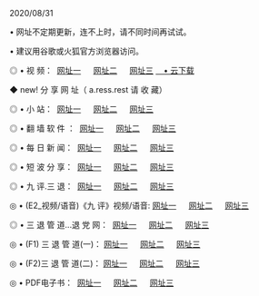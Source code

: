 <p>2020/08/31
<p>• 网址不定期更新，连不上时，请不同时间再试试。
<p>• 建议用谷歌或火狐官方浏览器访问。
<p>◎ • 视 频： 
<a href="http://pcr.hdfmradio.com/" target="_blank">网址一</a> 　 
<a href="http://par.hdfmradio.com/" target="_blank">网址二</a> 　 
<a href="http://pbr.hdfmradio.com/" target="_blank">网址三</a>
<a href="https://disk.yandex.ru/d/wIUK0uxc3Gk4Ng" target="_blank">　• 云下载 </a></p>
<p>◆ new! 分 享 网 址（ a.ress.rest	请 收 藏）</p>

<p>◎ • 小 站：  
<a href="http://pcr.hdfmradio.com/f.html" target="_blank">网址一</a> 　 
<a href="http://par.hdfmradio.com/h.html" target="_blank">网址二</a> 　 
<a href="http://pbr.hdfmradio.com/k/" target="_blank">网址三</a></p>
<p>◎ • 翻 墙 软 件 ：  
<a href="http://pcr.hdfmradio.com/ff/" target="_blank">网址一</a> 　 
<a href="http://par.hdfmradio.com/s/read/a1_nd.html" target="_blank">网址二</a> 　 
<a href="http://pbr.hdfmradio.com/ff/index.html" target="_blank">网址三</a></p>
<p>◎ • 每 日 新 闻：  
<a href="http://pcr.hdfmradio.com/day/" target="_blank">网址一</a> 　 
<a href="http://par.hdfmradio.com/day/" target="_blank">网址二</a> 　 
<a href="http://pbr.hdfmradio.com/day/index.html" target="_blank">网址三</a></p>
<p>◎ • 短 波 分 享：  
<a href="http://pcr.hdfmradio.com/h/" target="_blank">网址一</a> 　 
<a href="http://pbr.hdfmradio.com/h/" target="_blank">网址二</a> 　 
<a href="http://par.hdfmradio.com/h/index.html" target="_blank">网址三</a></p>
<p>◎ • 九 评.三 退：  
<a href="http://pcr.hdfmradio.com/t/" target="_blank">网址一</a> 　 
<a href="http://par.hdfmradio.com/v2/index.html" target="_blank">网址二</a> 　 
<a href="http://pbr.hdfmradio.com/tt/index.html" target="_blank">网址三</a> 　</p>
<p>◎ • (E2_视频/语音)《九 评》视频/语音: 
<a href="http://par.hdfmradio.com/7738.html" target="_blank">网址一</a> 　 
<a href="http://pcr.hdfmradio.com/7614.html" target="_blank">网址二</a> 　 
<a href="http://pbr.hdfmradio.com/7633.html" target="_blank">网址三</a></p>
<p>◎ • 三 退 管 道...退 党 网：  
<a href="http://pcr.hdfmradio.com/go/td1.html" target="_blank">网址一</a> 　 
<a href="http://par.hdfmradio.com/go/td2.html" target="_blank">网址二</a> 　 
<a href="http://pbr.hdfmradio.com/go/td3.html" target="_blank">网址三</a></p>
<p>◎ • (F1) 三 退 管 道(一)： 
<a href="http://pcr.hdfmradio.com/dd/" target="_blank">网址一</a> 　 
<a href="http://par.hdfmradio.com/s/read/a1_tdx.html" target="_blank">网址二</a> 　 
<a href="http://pbr.hdfmradio.com/dd/" target="_blank">网址三</a></p>
<p>◎ • (F2)三 退 管 道(二)： 
<a href="http://par.hdfmradio.com/d/" target="_blank">网址一</a> 　 
<a href="http://pcr.hdfmradio.com/d/index.html" target="_blank">网址二</a> 　 
<a href="http://pbr.hdfmradio.com/d/" target="_blank">网址三</a></p>
<p>◎ • PDF电子书：  
<a href="http://pcr.hdfmradio.com/p/" target="_blank">网址一</a> 　 
<a href="http://par.hdfmradio.com/p/index.html" target="_blank">网址二</a> 　 
<a href="http://pbr.hdfmradio.com/p/" target="_blank">网址三</a></p>
